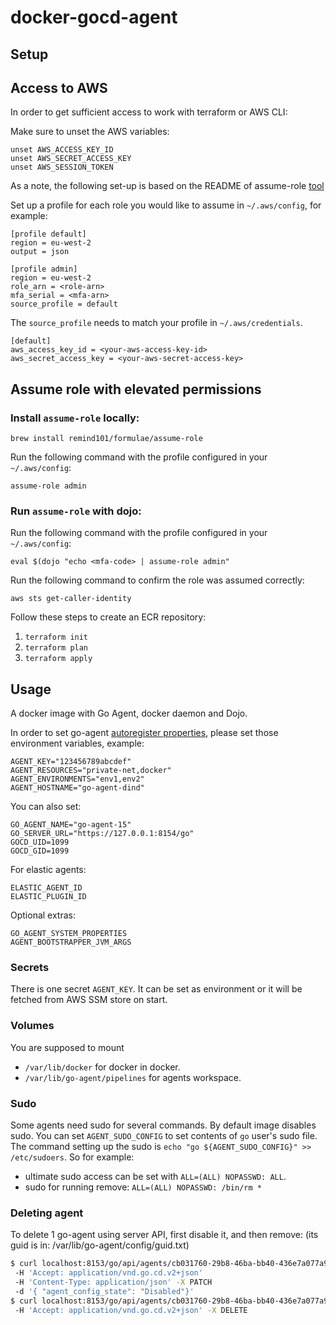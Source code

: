 # docker-gocd-agent

## Setup

## Access to AWS

In order to get sufficient access to work with terraform or AWS CLI:

Make sure to unset the AWS variables:
```
unset AWS_ACCESS_KEY_ID
unset AWS_SECRET_ACCESS_KEY
unset AWS_SESSION_TOKEN
```

As a note, the following set-up is based on the README of assume-role [tool](https://github.com/remind101/assume-role)

Set up a profile for each role you would like to assume in `~/.aws/config`, for example:

```
[profile default]
region = eu-west-2
output = json

[profile admin]
region = eu-west-2
role_arn = <role-arn>
mfa_serial = <mfa-arn>
source_profile = default
```

The `source_profile` needs to match your profile in `~/.aws/credentials`.
```
[default]
aws_access_key_id = <your-aws-access-key-id>
aws_secret_access_key = <your-aws-secret-access-key>
```

## Assume role with elevated permissions 

### Install `assume-role` locally:
`brew install remind101/formulae/assume-role`

Run the following command with the profile configured in your `~/.aws/config`:

`assume-role admin`

### Run `assume-role` with dojo:
Run the following command with the profile configured in your `~/.aws/config`:

`eval $(dojo "echo <mfa-code> | assume-role admin"`

Run the following command to confirm the role was assumed correctly:

`aws sts get-caller-identity`


Follow these steps to create an ECR repository:
1. `terraform init`
2. `terraform plan`
3. `terraform apply`

## Usage

A docker image with Go Agent, docker daemon and Dojo.

In order to set go-agent [autoregister properties](https://docs.go.cd/current/advanced_usage/agent_auto_register.html),
 please set those environment variables, example:
```
AGENT_KEY="123456789abcdef"
AGENT_RESOURCES="private-net,docker"
AGENT_ENVIRONMENTS="env1,env2"
AGENT_HOSTNAME="go-agent-dind"
```
You can also set:
```
GO_AGENT_NAME="go-agent-15"
GO_SERVER_URL="https://127.0.0.1:8154/go"
GOCD_UID=1099
GOCD_GID=1099
```

For elastic agents:
```
ELASTIC_AGENT_ID
ELASTIC_PLUGIN_ID
```

Optional extras:
```
GO_AGENT_SYSTEM_PROPERTIES
AGENT_BOOTSTRAPPER_JVM_ARGS
```

### Secrets

There is one secret `AGENT_KEY`. It can be set as environment or it will be fetched from AWS SSM store on start.

### Volumes

You are supposed to mount
 * `/var/lib/docker` for docker in docker.
 * `/var/lib/go-agent/pipelines` for agents workspace.

### Sudo

Some agents need sudo for several commands. By default image disables sudo.
You can set `AGENT_SUDO_CONFIG` to set contents of `go` user's sudo file.
The command setting up the sudo is `echo "go ${AGENT_SUDO_CONFIG}" >> /etc/sudoers`.
So for example:
 - ultimate sudo access can be set with `ALL=(ALL) NOPASSWD: ALL`.
 - sudo for running remove: `ALL=(ALL) NOPASSWD: /bin/rm *`

### Deleting agent

To delete 1 go-agent using server API, first disable it, and then remove:
 (its guid is in: /var/lib/go-agent/config/guid.txt)
```bash
$ curl localhost:8153/go/api/agents/cb031760-29b8-46ba-bb40-436e7a077a90
 -H 'Accept: application/vnd.go.cd.v2+json'
 -H 'Content-Type: application/json' -X PATCH
 -d '{ "agent_config_state": "Disabled"}'
$ curl localhost:8153/go/api/agents/cb031760-29b8-46ba-bb40-436e7a077a90
 -H 'Accept: application/vnd.go.cd.v2+json' -X DELETE
```
